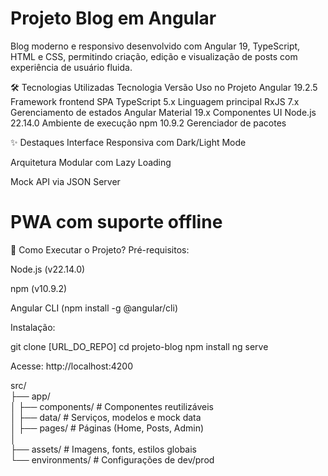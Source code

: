 # Projeto Blog em Angular

Blog moderno e responsivo desenvolvido com Angular 19, TypeScript, HTML e CSS, permitindo criação, edição e visualização de posts com experiência de usuário fluida.

🛠️ Tecnologias Utilizadas
Tecnologia	Versão	Uso no Projeto
Angular	19.2.5	Framework frontend SPA
TypeScript	5.x	Linguagem principal
RxJS	7.x	Gerenciamento de estados
Angular Material	19.x	Componentes UI
Node.js	22.14.0	Ambiente de execução
npm	10.9.2	Gerenciador de pacotes

✨ Destaques
Interface Responsiva com Dark/Light Mode

Arquitetura Modular com Lazy Loading

Mock API via JSON Server

PWA com suporte offline
==============================================================================================================================================================================
🚀 Como Executar o Projeto?
Pré-requisitos:

Node.js (v22.14.0)

npm (v10.9.2)

Angular CLI (npm install -g @angular/cli)

Instalação:

git clone [URL_DO_REPO]
cd projeto-blog
npm install
ng serve

Acesse: http://localhost:4200

src/  
├── app/  
│   ├── components/      # Componentes reutilizáveis  
│   ├── data/            # Serviços, modelos e mock data  
│   ├── pages/           # Páginas (Home, Posts, Admin)  
│   
├── assets/              # Imagens, fonts, estilos globais  
└── environments/        # Configurações de dev/prod  
